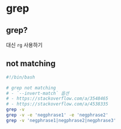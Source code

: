 # grep

## grep?

대신 `rg` 사용하기

## not matching

```bash
#!/bin/bash

# grep not matching
# - `--invert-match` 옵션
# - https://stackoverflow.com/a/3548465
# - https://stackoverflow.com/a/4538335
grep -v
grep -v -e 'negphrase1' -e 'negphrase2'
grep -v 'negphrase1|negphrase2|negphrase3'
```
